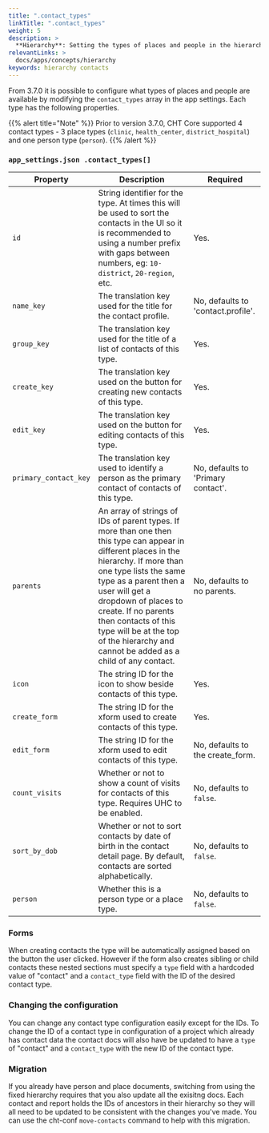 ```yaml
---
title: ".contact_types"
linkTitle: ".contact_types"
weight: 5
description: >
  **Hierarchy**: Setting the types of places and people in the hierarchy
relevantLinks: >
  docs/apps/concepts/hierarchy
keywords: hierarchy contacts
---
```


From 3.7.0 it is possible to configure what types of places and people are available by modifying the `contact_types` array in the app settings. Each type has the following properties.

{{% alert title="Note" %}}
Prior to version 3.7.0, CHT Core supported 4 contact types - 3 place types (`clinic`, `health_center`, `district_hospital`) and one person type (`person`).
{{% /alert %}}

### `app_settings.json .contact_types[]`

|Property|Description|Required|
|-------|---------|----------|
| `id` | String identifier for the type. At times this will be used to sort the contacts in the UI so it is recommended to using a number prefix with gaps between numbers, eg: `10-district`, `20-region`, etc. | Yes. |
| `name_key` | The translation key used for the title for the contact profile. | No, defaults to 'contact.profile'. |
| `group_key` | The translation key used for the title of a list of contacts of this type. | Yes. |
| `create_key` | The translation key used on the button for creating new contacts of this type. | Yes. |
| `edit_key` | The translation key used on the button for editing contacts of this type. | Yes. |
| `primary_contact_key` | The translation key used to identify a person as the primary contact of contacts of this type. | No, defaults to 'Primary contact'. |
| `parents` | An array of strings of IDs of parent types. If more than one then this type can appear in different places in the hierarchy. If more than one type lists the same type as a parent then a user will get a dropdown of places to create. If no parents then contacts of this type will be at the top of the hierarchy and cannot be added as a child of any contact. | No, defaults to no parents. |
| `icon` | The string ID for the icon to show beside contacts of this type. | Yes. |
| `create_form` | The string ID for the xform used to create contacts of this type. | Yes. |
| `edit_form` | The string ID for the xform used to edit contacts of this type. | No, defaults to the create_form. |
| `count_visits` | Whether or not to show a count of visits for contacts of this type. Requires UHC to be enabled. | No, defaults to `false`. |
| `sort_by_dob`         | Whether or not to sort contacts by date of birth in the contact detail page. By default, contacts are sorted alphabetically. | No, defaults to `false`. |
| `person` | Whether this is a person type or a place type. | No, defaults to `false`. |
 
### Forms

When creating contacts the type will be automatically assigned based on the button the user clicked. However if the form also creates sibling or child contacts these nested sections must specify a `type` field with a hardcoded value of "contact" and a `contact_type` field with the ID of the desired contact type.

### Changing the configuration

You can change any contact type configuration easily except for the IDs. To change the ID of a contact type in configuration of a project which already has contact data the contact docs will also have be updated to have a `type` of "contact" and a `contact_type` with the new ID of the contact type.

### Migration

If you already have person and place documents, switching from using the fixed hierarchy requires that you also update all the exisitng docs. Each contact and report holds the IDs of ancestors in their hierarchy so they will all need to be updated to be consistent with the changes you've made. You can use the cht-conf `move-contacts` command to help with this migration.
